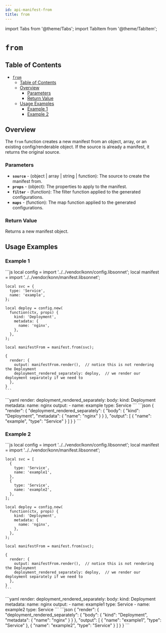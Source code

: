 ```yaml
---
id: api-manifest-from
title: from
---
```


import Tabs from '@theme/Tabs';
import TabItem from '@theme/TabItem';

# `from`

## Table of Contents
- [`from`](#from)
  - [Table of Contents](#table-of-contents)
  - [Overview](#overview)
    - [Parameters](#parameters)
    - [Return Value](#return-value)
  - [Usage Examples](#usage-examples)
    - [Example 1](#example-1)
    - [Example 2](#example-2)

## Overview
The `from` function creates a new manifest from an object, array, or an existing config/renderable object. If the source is already a manifest, it returns the original source.

### Parameters
- **`source`** - (object | array | string | function): The source to create the manifest from.
- **`props`** - (object): The properties to apply to the manifest.
- **`filter`** - (function): The filter function applied to the generated configurations.
- **`maps`** - (function): The map function applied to the generated configurations.

### Return Value
Returns a new manifest object.

## Usage Examples

### Example 1
<Tabs>
  <TabItem value="jsonnet" label="Jsonnet" default>
    ```js
    local config = import '../../vendor/konn/config.libsonnet';
    local manifest = import '../../vendor/konn/manifest.libsonnet';

    local svc = {
      type: 'Service',
      name: 'example',
    };

    local deploy = config.new(
      function(ctx, props) {
        kind: 'Deployment',
        metadata: {
          name: 'nginx',
        },
      },
    );

    local manifestFrom = manifest.from(svc);

    {
      render: {
        output: manifestFrom.render(),  // notice this is not rendering the Deployment
        deployment_rendered_separately: deploy,  // we render our deployment separately if we need to 
      },
    }
    ``` 
  </TabItem>
  <TabItem value="yaml" label="YAML Output">
    ```yaml
    render:
      deployment_rendered_separately:
        body:
          kind: Deployment
          metadata:
            name: nginx
      output:
        - name: example
          type: Service
    ```
  </TabItem>
  <TabItem value="json" label="JSON Output">
    ```json
    {
       "render": {
          "deployment_rendered_separately": {
             "body": {
                "kind": "Deployment",
                "metadata": {
                   "name": "nginx"
                }
             }
          },
          "output": [
             {
                "name": "example",
                "type": "Service"
             }
          ]
       }
    }
    ```
  </TabItem>
</Tabs>

### Example 2
<Tabs>
  <TabItem value="jsonnet" label="Jsonnet" default>
    ```js
    local config = import '../../vendor/konn/config.libsonnet';
    local manifest = import '../../vendor/konn/manifest.libsonnet';

    local svc = [
      {
        type: 'Service',
        name: 'example1',
      },
      {
        type: 'Service',
        name: 'example2',
      },
    ];

    local deploy = config.new(
      function(ctx, props) {
        kind: 'Deployment',
        metadata: {
          name: 'nginx',
        },
      },
    );

    local manifestFrom = manifest.from(svc);

    {
      render: {
        output: manifestFrom.render(),  // notice this is not rendering the Deployment
        deployment_rendered_separately: deploy,  // we render our deployment separately if we need to 
      },
    }
    ``` 
  </TabItem>
  <TabItem value="yaml" label="YAML Output">
    ```yaml
    render:
      deployment_rendered_separately:
        body:
          kind: Deployment
          metadata:
            name: nginx
      output:
        - name: example1
          type: Service
        - name: example2
          type: Service
    ```
  </TabItem>
  <TabItem value="json" label="JSON Output">
    ```json
    {
       "render": {
          "deployment_rendered_separately": {
             "body": {
                "kind": "Deployment",
                "metadata": {
                   "name": "nginx"
                }
             }
          },
          "output": [
             {
                "name": "example1",
                "type": "Service"
             },
             {
                "name": "example2",
                "type": "Service"
             }
          ]
       }
    }
    ```
  </TabItem>
</Tabs>    